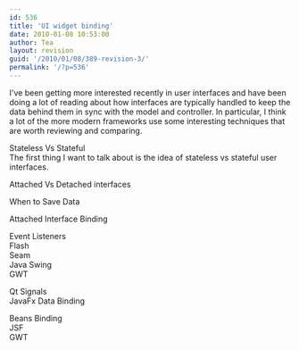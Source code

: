 ```yaml
---
id: 536
title: 'UI widget binding'
date: 2010-01-08 10:53:00
author: Tea
layout: revision
guid: '/2010/01/08/389-revision-3/'
permalink: '/?p=536'
---
```


I've been getting more interested recently in user interfaces and have been doing a lot of reading about how interfaces are typically handled to keep the data behind them in sync with the model and controller. In particular, I think a lot of the more modern frameworks use some interesting techniques that are worth reviewing and comparing.

Stateless Vs Stateful  
The first thing I want to talk about is the idea of stateless vs stateful user interfaces.

Attached Vs Detached interfaces

When to Save Data

Attached Interface Binding

Event Listeners  
 Flash  
 Seam  
 Java Swing  
 GWT

Qt Signals  
JavaFx Data Binding

Beans Binding  
JSF  
GWT